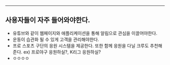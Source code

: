 ****
## 사용자들이 자주 들어와야한다.

- 유튜브와 같이 웹페이지와 애플리케이션을 통해 알림으로 관심을 이끌어야한다.
- 운동이 습관화 될 수 있게 고객을 관리해야한다.
- 프로 스포츠 구단의 응원 시스템을 제공한다. 또한 함께 응원을 다닐 크루도 추천해준다. ex)           프로야구 응원하실?, K리그 응원하실? 
- ㅇㅇㅇㅇ